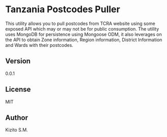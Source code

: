 # Tanzania Postcodes Puller

This utility allows you to pull postcodes from TCRA website using some exposed API which may or may not be for public consumption. The utility uses MongoDB for persistence using Mongoose ODM, it also leverages on the API to obtain Zone information, Region information, District Information and Wards with their postcodes.

## Version

0.0.1

## License

MIT

## Author

Kizito S.M.
